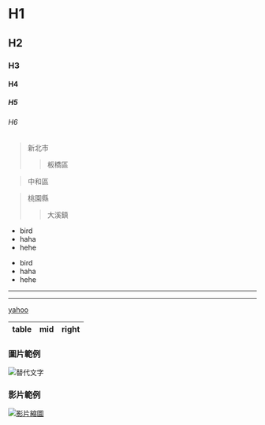 # H1
## H2
### H3
#### H4
##### H5
###### H6

<!-- 這是註解 -->

<!-- 階層式區塊 -->
> 新北市
>> 板橋區

> 中和區

> 桃園縣
>> 大溪鎮

<!-- 項目符號 -->
+ bird
+ haha
+ hehe
<!-- or -->
- bird
- haha
- hehe

<!-- 水平線 -->
***
<!-- 或 -->
---

<!-- 外部連結 -->
[yahoo](https://www.yahoo.com)

<!-- 表格 -->
| table  | mid    | right |
| :----- | :----: | ----: |

### 圖片範例
![替代文字](https://i.pinimg.com/564x/2e/e3/a0/2ee3a003e95d140f0fdecccff790b89e.jpg)

### 影片範例
[![影片縮圖](https://example.com/video-thumbnail.jpg)](https://youtu.be/4MLrfSnqlWk?list=PLflRPY4-KyNtqZYthbbXDO-SwkxWDkVVc "點擊觀看影片")
